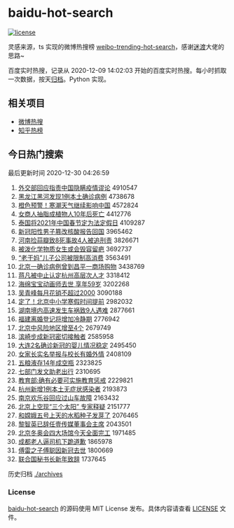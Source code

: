 # baidu-hot-search

[![license](https://img.shields.io/github/license/Arrackisarookie/baidu-hot-search)](https://github.com/Arrackisarookie/baidu-hot-search/blob/master/LICENSE)

灵感来源，ts 实现的微博热搜榜 [weibo-trending-hot-search](https://github.com/justjavac/weibo-trending-hot-search)，感谢[迷渡](https://github.com/justjavac)大佬的思路~

百度实时热搜，记录从 2020-12-09 14:02:03 开始的百度实时热搜。每小时抓取一次数据，按天[归档](./archives)。Python 实现。

## 相关项目
+ [微博热搜](https://github.com/Arrackisarookie/weibo-hot-search)
+ [知乎热榜](https://github.com/Arrackisarookie/zhihu-top-search)

## 今日热门搜索

<!-- Rank Begin -->

最后更新时间 2020-12-30 04:26:59

1. [外交部回应指责中国隐瞒疫情谬论](http://www.baidu.com/baidu?cl=3&tn=SE_baiduhomet8_jmjb7mjw&rsv_dl=fyb_top&fr=top1000&wd=%CD%E2%BD%BB%B2%BF%BB%D8%D3%A6%D6%B8%D4%F0%D6%D0%B9%FA%D2%FE%C2%F7%D2%DF%C7%E9%C3%FD%C2%DB) 4910547
1. [黑龙江黑河发现1例本土确诊病例](http://www.baidu.com/baidu?cl=3&tn=SE_baiduhomet8_jmjb7mjw&rsv_dl=fyb_top&fr=top1000&wd=%BA%DA%C1%FA%BD%AD%BA%DA%BA%D3%B7%A2%CF%D61%C0%FD%B1%BE%CD%C1%C8%B7%D5%EF%B2%A1%C0%FD) 4738678
1. [橙色预警！寒潮天气继续影响中国](http://www.baidu.com/baidu?cl=3&tn=SE_baiduhomet8_jmjb7mjw&rsv_dl=fyb_top&fr=top1000&wd=%B3%C8%C9%AB%D4%A4%BE%AF%A3%A1%BA%AE%B3%B1%CC%EC%C6%F8%BC%CC%D0%F8%D3%B0%CF%EC%D6%D0%B9%FA) 4572824
1. [女商人抽脂成植物人10年后死亡](http://www.baidu.com/baidu?cl=3&tn=SE_baiduhomet8_jmjb7mjw&rsv_dl=fyb_top&fr=top1000&wd=%C5%AE%C9%CC%C8%CB%B3%E9%D6%AC%B3%C9%D6%B2%CE%EF%C8%CB10%C4%EA%BA%F3%CB%C0%CD%F6) 4412776
1. [泰国将2021年中国春节定为法定假日](http://www.baidu.com/baidu?cl=3&tn=SE_baiduhomet8_jmjb7mjw&rsv_dl=fyb_top&fr=top1000&wd=%CC%A9%B9%FA%BD%AB2021%C4%EA%D6%D0%B9%FA%B4%BA%BD%DA%B6%A8%CE%AA%B7%A8%B6%A8%BC%D9%C8%D5) 4109287
1. [新冠阳性男子篡改核酸报告回国](http://www.baidu.com/baidu?cl=3&tn=SE_baiduhomet8_jmjb7mjw&rsv_dl=fyb_top&fr=top1000&wd=%D0%C2%B9%DA%D1%F4%D0%D4%C4%D0%D7%D3%B4%DB%B8%C4%BA%CB%CB%E1%B1%A8%B8%E6%BB%D8%B9%FA) 3965462
1. [河南捡蒜瓣致8死事故4人被追刑责](http://www.baidu.com/baidu?cl=3&tn=SE_baiduhomet8_jmjb7mjw&rsv_dl=fyb_top&fr=top1000&wd=%BA%D3%C4%CF%BC%F1%CB%E2%B0%EA%D6%C28%CB%C0%CA%C2%B9%CA4%C8%CB%B1%BB%D7%B7%D0%CC%D4%F0) 3826671
1. [被泼化学物质女生或会毁容留疤](http://www.baidu.com/baidu?cl=3&tn=SE_baiduhomet8_jmjb7mjw&rsv_dl=fyb_top&fr=top1000&wd=%B1%BB%C6%C3%BB%AF%D1%A7%CE%EF%D6%CA%C5%AE%C9%FA%BB%F2%BB%E1%BB%D9%C8%DD%C1%F4%B0%CC) 3692737
1. [“老干妈”儿子公司被限制高消费](http://www.baidu.com/baidu?cl=3&tn=SE_baiduhomet8_jmjb7mjw&rsv_dl=fyb_top&fr=top1000&wd=%A1%B0%C0%CF%B8%C9%C2%E8%A1%B1%B6%F9%D7%D3%B9%AB%CB%BE%B1%BB%CF%DE%D6%C6%B8%DF%CF%FB%B7%D1) 3563491
1. [北京一确诊病例曾到昌平一商场购物](http://www.baidu.com/baidu?cl=3&tn=SE_baiduhomet8_jmjb7mjw&rsv_dl=fyb_top&fr=top1000&wd=%B1%B1%BE%A9%D2%BB%C8%B7%D5%EF%B2%A1%C0%FD%D4%F8%B5%BD%B2%FD%C6%BD%D2%BB%C9%CC%B3%A1%B9%BA%CE%EF) 3438769
1. [蒋凡被中止认定杭州高层次人才](http://www.baidu.com/baidu?cl=3&tn=SE_baiduhomet8_jmjb7mjw&rsv_dl=fyb_top&fr=top1000&wd=%BD%AF%B7%B2%B1%BB%D6%D0%D6%B9%C8%CF%B6%A8%BA%BC%D6%DD%B8%DF%B2%E3%B4%CE%C8%CB%B2%C5) 3318412
1. [海绵宝宝动画师去世 享年59岁](http://www.baidu.com/baidu?cl=3&tn=SE_baiduhomet8_jmjb7mjw&rsv_dl=fyb_top&fr=top1000&wd=%BA%A3%C3%E0%B1%A6%B1%A6%B6%AF%BB%AD%CA%A6%C8%A5%CA%C0%20%CF%ED%C4%EA59%CB%EA) 3202268
1. [吴青峰每月花销不超过2000](http://www.baidu.com/baidu?cl=3&tn=SE_baiduhomet8_jmjb7mjw&rsv_dl=fyb_top&fr=top1000&wd=%CE%E2%C7%E0%B7%E5%C3%BF%D4%C2%BB%A8%CF%FA%B2%BB%B3%AC%B9%FD2000) 3090188
1. [定了！北京中小学寒假时间提前](http://www.baidu.com/baidu?cl=3&tn=SE_baiduhomet8_jmjb7mjw&rsv_dl=fyb_top&fr=top1000&wd=%B6%A8%C1%CB%A3%A1%B1%B1%BE%A9%D6%D0%D0%A1%D1%A7%BA%AE%BC%D9%CA%B1%BC%E4%CC%E1%C7%B0) 2982032
1. [湖南境内高速发生车祸致9人遇难](http://www.baidu.com/baidu?cl=3&tn=SE_baiduhomet8_jmjb7mjw&rsv_dl=fyb_top&fr=top1000&wd=%BA%FE%C4%CF%BE%B3%C4%DA%B8%DF%CB%D9%B7%A2%C9%FA%B3%B5%BB%F6%D6%C29%C8%CB%D3%F6%C4%D1) 2877661
1. [福建离婚登记将增加冷静期](http://www.baidu.com/baidu?cl=3&tn=SE_baiduhomet8_jmjb7mjw&rsv_dl=fyb_top&fr=top1000&wd=%B8%A3%BD%A8%C0%EB%BB%E9%B5%C7%BC%C7%BD%AB%D4%F6%BC%D3%C0%E4%BE%B2%C6%DA) 2776942
1. [北京中风险地区增至4个](http://www.baidu.com/baidu?cl=3&tn=SE_baiduhomet8_jmjb7mjw&rsv_dl=fyb_top&fr=top1000&wd=%B1%B1%BE%A9%D6%D0%B7%E7%CF%D5%B5%D8%C7%F8%D4%F6%D6%C14%B8%F6) 2679749
1. [滨崎步成新冠密切接触者](http://www.baidu.com/baidu?cl=3&tn=SE_baiduhomet8_jmjb7mjw&rsv_dl=fyb_top&fr=top1000&wd=%B1%F5%C6%E9%B2%BD%B3%C9%D0%C2%B9%DA%C3%DC%C7%D0%BD%D3%B4%A5%D5%DF) 2585958
1. [大连2名确诊新冠的婴儿情况稳定](http://www.baidu.com/baidu?cl=3&tn=SE_baiduhomet8_jmjb7mjw&rsv_dl=fyb_top&fr=top1000&wd=%B4%F3%C1%AC2%C3%FB%C8%B7%D5%EF%D0%C2%B9%DA%B5%C4%D3%A4%B6%F9%C7%E9%BF%F6%CE%C8%B6%A8) 2495450
1. [女家长实名举报与校长有婚外情](http://www.baidu.com/baidu?cl=3&tn=SE_baiduhomet8_jmjb7mjw&rsv_dl=fyb_top&fr=top1000&wd=%C5%AE%BC%D2%B3%A4%CA%B5%C3%FB%BE%D9%B1%A8%D3%EB%D0%A3%B3%A4%D3%D0%BB%E9%CD%E2%C7%E9) 2408109
1. [五粮液存14年成空瓶](http://www.baidu.com/baidu?cl=3&tn=SE_baiduhomet8_jmjb7mjw&rsv_dl=fyb_top&fr=top1000&wd=%CE%E5%C1%B8%D2%BA%B4%E614%C4%EA%B3%C9%BF%D5%C6%BF) 2323825
1. [七部门发文助老出行](http://www.baidu.com/baidu?cl=3&tn=SE_baiduhomet8_jmjb7mjw&rsv_dl=fyb_top&fr=top1000&wd=%C6%DF%B2%BF%C3%C5%B7%A2%CE%C4%D6%FA%C0%CF%B3%F6%D0%D0) 2310695
1. [教育部:确有必要可实施教育惩戒](http://www.baidu.com/baidu?cl=3&tn=SE_baiduhomet8_jmjb7mjw&rsv_dl=fyb_top&fr=top1000&wd=%BD%CC%D3%FD%B2%BF%3A%C8%B7%D3%D0%B1%D8%D2%AA%BF%C9%CA%B5%CA%A9%BD%CC%D3%FD%B3%CD%BD%E4) 2229821
1. [杭州新增1例本土无症状感染者](http://www.baidu.com/baidu?cl=3&tn=SE_baiduhomet8_jmjb7mjw&rsv_dl=fyb_top&fr=top1000&wd=%BA%BC%D6%DD%D0%C2%D4%F61%C0%FD%B1%BE%CD%C1%CE%DE%D6%A2%D7%B4%B8%D0%C8%BE%D5%DF) 2193873
1. [南京欢乐谷回应过山车故障](http://www.baidu.com/baidu?cl=3&tn=SE_baiduhomet8_jmjb7mjw&rsv_dl=fyb_top&fr=top1000&wd=%C4%CF%BE%A9%BB%B6%C0%D6%B9%C8%BB%D8%D3%A6%B9%FD%C9%BD%B3%B5%B9%CA%D5%CF) 2163432
1. [北京上空现“三个太阳” 专家释疑](http://www.baidu.com/baidu?cl=3&tn=SE_baiduhomet8_jmjb7mjw&rsv_dl=fyb_top&fr=top1000&wd=%B1%B1%BE%A9%C9%CF%BF%D5%CF%D6%A1%B0%C8%FD%B8%F6%CC%AB%D1%F4%A1%B1%20%D7%A8%BC%D2%CA%CD%D2%C9) 2151777
1. [和嫦娥五号上天的水稻种子发芽了](http://www.baidu.com/baidu?cl=3&tn=SE_baiduhomet8_jmjb7mjw&rsv_dl=fyb_top&fr=top1000&wd=%BA%CD%E6%CF%B6%F0%CE%E5%BA%C5%C9%CF%CC%EC%B5%C4%CB%AE%B5%BE%D6%D6%D7%D3%B7%A2%D1%BF%C1%CB) 2076465
1. [黎智英已辞任壹传媒董事会主席](http://www.baidu.com/baidu?cl=3&tn=SE_baiduhomet8_jmjb7mjw&rsv_dl=fyb_top&fr=top1000&wd=%C0%E8%D6%C7%D3%A2%D2%D1%B4%C7%C8%CE%D2%BC%B4%AB%C3%BD%B6%AD%CA%C2%BB%E1%D6%F7%CF%AF) 2043501
1. [北京冬奥会四大场馆今天全面完工](http://www.baidu.com/baidu?cl=3&tn=SE_baiduhomet8_jmjb7mjw&rsv_dl=fyb_top&fr=top1000&wd=%B1%B1%BE%A9%B6%AC%B0%C2%BB%E1%CB%C4%B4%F3%B3%A1%B9%DD%BD%F1%CC%EC%C8%AB%C3%E6%CD%EA%B9%A4) 1971485
1. [成都老人逼司机下跪道歉](http://www.baidu.com/baidu?cl=3&tn=SE_baiduhomet8_jmjb7mjw&rsv_dl=fyb_top&fr=top1000&wd=%B3%C9%B6%BC%C0%CF%C8%CB%B1%C6%CB%BE%BB%FA%CF%C2%B9%F2%B5%C0%C7%B8) 1865978
1. [傅雷之子傅聪因新冠去世](http://www.baidu.com/baidu?cl=3&tn=SE_baiduhomet8_jmjb7mjw&rsv_dl=fyb_top&fr=top1000&wd=%B8%B5%C0%D7%D6%AE%D7%D3%B8%B5%B4%CF%D2%F2%D0%C2%B9%DA%C8%A5%CA%C0) 1800669
1. [联合国秘书长新年致辞](http://www.baidu.com/baidu?cl=3&tn=SE_baiduhomet8_jmjb7mjw&rsv_dl=fyb_top&fr=top1000&wd=%C1%AA%BA%CF%B9%FA%C3%D8%CA%E9%B3%A4%D0%C2%C4%EA%D6%C2%B4%C7) 1737645
<!-- Rank End -->

历史归档 [./archives](./archives)

### License

[baidu-hot-search](https://github.com/Arrackisarookie/baidu-hot-search) 的源码使用 MIT License 发布。具体内容请查看 [LICENSE](./LICENSE) 文件。
